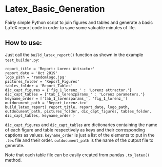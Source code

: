 # Latex_Basic_Generation
Fairly simple Python script to join figures and tables and generate a basic LaTeX report code in order to save some valuable minutes of life.

## How to use:

Just call the `build_latex_report()` function as shown in the example `test_builder.py`:

	report_title = 'Report: Lorenz Attractor'
	report_date = 'Oct 2019'
	logo_path = 'randomlogo.jpg'
	pictures_folder = 'Report_Figures'
	tables_folder = 'Report_Tables'
	dic_capt_figures = {'fig_1_lorenz_' : 'Lorenz attractor.'}
	dic_capt_tables = {'tab_1_lorenzparams_' : 'Lorenz parameters.'}
	keyname_order = ['tab_1_lorenzparams_', 'fig_1_lorenz_']
	outdocument_path = 'Report_Lorenz.tex'
	build_latex_report( report_title, report_date, logo_path, outdocument_path, pictures_folder, dic_capt_figures, tables_folder, dic_capt_tables, keyname_order )

`dic_capt_figures` and `dic_capt_tables` are dictionaries containing the name of each figure and table respectively as keys and their corresponding captions as values. `keyname_order` is just a list of the elements to put in the `.tex` file and their order. `outdocument_path` is the name of the output file to generate.

Note that each table file can be easily created from pandas `.to_latex()` method.
